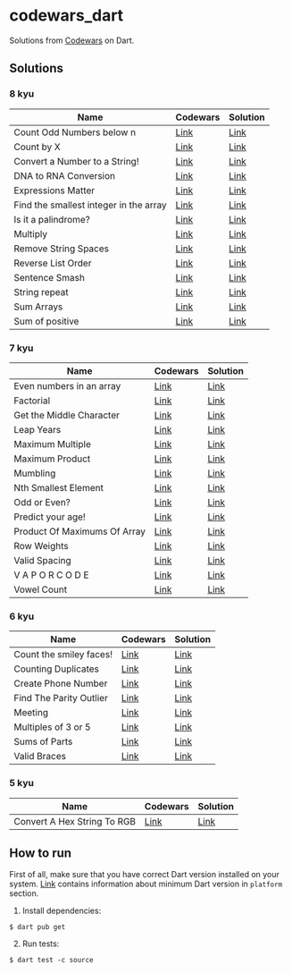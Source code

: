 # codewars_dart

Solutions from [Codewars](https://www.codewars.com) on Dart.

## Solutions

### 8 kyu

| Name                                   | Codewars                                                       | Solution                                                       |
| -------------------------------------- | -------------------------------------------------------------- | -------------------------------------------------------------- |
| Count Odd Numbers below n              | [Link](https://www.codewars.com/kata/59342039eb450e39970000a6) | [Link](./lib/8kyu/count_odd_numbers_below_n.dart)              |
| Count by X                             | [Link](https://www.codewars.com/kata/5513795bd3fafb56c200049e) | [Link](./lib/8kyu/count_by_x.dart)                             |
| Convert a Number to a String!          | [Link](https://www.codewars.com/kata/5265326f5fda8eb1160004c8) | [Link](./lib/8kyu/convert_a_number_to_a_string.dart)           |
| DNA to RNA Conversion                  | [Link](https://www.codewars.com/kata/5556282156230d0e5e000089) | [Link](./lib/8kyu/dna_to_rna_conversion.dart)                  |
| Expressions Matter                     | [Link](https://www.codewars.com/kata/5ae62fcf252e66d44d00008e) | [Link](./lib/8kyu/expressions_matter.dart)                     |
| Find the smallest integer in the array | [Link](https://www.codewars.com/kata/55a2d7ebe362935a210000b2) | [Link](./lib/8kyu/find_the_smallest_integer_in_the_array.dart) |
| Is it a palindrome?                    | [Link](https://www.codewars.com/kata/57a1fd2ce298a731b20006a4) | [Link](./lib/8kyu/is_it_a_palindrome.dart)                     |
| Multiply                               | [Link](https://www.codewars.com/kata/50654ddff44f800200000004) | [Link](./lib/8kyu/multiply.dart)                               |
| Remove String Spaces                   | [Link](https://www.codewars.com/kata/57eae20f5500ad98e50002c5) | [Link](./lib/8kyu/remove_string_spaces.dart)                   |
| Reverse List Order                     | [Link](https://www.codewars.com/kata/53da6d8d112bd1a0dc00008b) | [Link](./lib/8kyu/reverse_list_order.dart)                     |
| Sentence Smash                         | [Link](https://www.codewars.com/kata/53dc23c68a0c93699800041d) | [Link](./lib/8kyu/sentence_smash.dart)                         |
| String repeat                          | [Link](https://www.codewars.com/kata/57a0e5c372292dd76d000d7e) | [Link](./lib/8kyu/string_repeat.dart)                          |
| Sum Arrays                             | [Link](https://www.codewars.com/kata/53dc54212259ed3d4f00071c) | [Link](./lib/8kyu/sum_arrays.dart)                             |
| Sum of positive                        | [Link](https://www.codewars.com/kata/5715eaedb436cf5606000381) | [Link](./lib/8kyu/sum_of_positive.dart)                        |

### 7 kyu

| Name                         | Codewars                                                       | Solution                                             |
| ---------------------------- | -------------------------------------------------------------- | ---------------------------------------------------- |
| Even numbers in an array     | [Link](https://www.codewars.com/kata/5a431c0de1ce0ec33a00000c) | [Link](./lib/7kyu/even_numbers_in_an_array.dart)     |
| Factorial                    | [Link](https://www.codewars.com/kata/57a049e253ba33ac5e000212) | [Link](./lib/7kyu/factorial.dart)                    |
| Get the Middle Character     | [Link](https://www.codewars.com/kata/56747fd5cb988479af000028) | [Link](./lib/7kyu/get_the_middle_character.dart)     |
| Leap Years                   | [Link](https://www.codewars.com/kata/526c7363236867513f0005ca) | [Link](./lib/7kyu/leap_years.dart)                   |
| Maximum Multiple             | [Link](https://www.codewars.com/kata/5aba780a6a176b029800041c) | [Link](./lib/7kyu/maximum_multiple.dart)             |
| Maximum Product              | [Link](https://www.codewars.com/kata/5a4138acf28b82aa43000117) | [Link](./lib/7kyu/maximum_product.dart)              |
| Mumbling                     | [Link](https://www.codewars.com/kata/5667e8f4e3f572a8f2000039) | [Link](./lib/7kyu/mumbling.dart)                     |
| Nth Smallest Element         | [Link](https://www.codewars.com/kata/5a512f6a80eba857280000fc) | [Link](./lib/7kyu/nth_smallest_element.dart)         |
| Odd or Even?                 | [Link](https://www.codewars.com/kata/5949481f86420f59480000e7) | [Link](./lib/7kyu/odd_or_even.dart)                  |
| Predict your age!            | [Link](https://www.codewars.com/kata/5aff237c578a14752d0035ae) | [Link](./lib/7kyu/predict_your_age.dart)             |
| Product Of Maximums Of Array | [Link](https://www.codewars.com/kata/5a63948acadebff56f000018) | [Link](./lib/7kyu/product_of_maximums_of_array.dart) |
| Row Weights                  | [Link](https://www.codewars.com/kata/5abd66a5ccfd1130b30000a9) | [Link](./lib/7kyu/row_weights.dart)                  |
| Valid Spacing                | [Link](https://www.codewars.com/kata/5f77d62851f6bc0033616bd8) | [Link](./lib/7kyu/valid_spacing.dart)                |
| V A P O R C O D E            | [Link](https://www.codewars.com/kata/5966eeb31b229e44eb00007a) | [Link](./lib/7kyu/vaporcode.dart)                    |
| Vowel Count                  | [Link](https://www.codewars.com/kata/54ff3102c1bad923760001f3) | [Link](./lib/7kyu/vowel_count.dart)                  |

### 6 kyu

| Name                    | Codewars                                                       | Solution                                        |
| ----------------------- | -------------------------------------------------------------- | ----------------------------------------------- |
| Count the smiley faces! | [Link](https://www.codewars.com/kata/583203e6eb35d7980400002a) | [Link](./lib/6kyu/count_the_smiley_faces.dart)  |
| Counting Duplicates     | [Link](https://www.codewars.com/kata/54bf1c2cd5b56cc47f0007a1) | [Link](./lib/6kyu/counting_duplicates.dart)     |
| Create Phone Number     | [Link](https://www.codewars.com/kata/525f50e3b73515a6db000b83) | [Link](./lib/6kyu/create_phone_number.dart)     |
| Find The Parity Outlier | [Link](https://www.codewars.com/kata/5526fc09a1bbd946250002dc) | [Link](./lib/6kyu/find_the_parity_outlier.dart) |
| Meeting                 | [Link](https://www.codewars.com/kata/59df2f8f08c6cec835000012) | [Link](./lib/6kyu/meeting.dart)                 |
| Multiples of 3 or 5     | [Link](https://www.codewars.com/kata/514b92a657cdc65150000006) | [Link](./lib/6kyu/multiples_of_3_or_5.dart)     |
| Sums of Parts           | [Link](https://www.codewars.com/kata/5ce399e0047a45001c853c2b) | [Link](./lib/6kyu/sums_of_parts.dart)           |
| Valid Braces            | [Link](https://www.codewars.com/kata/5277c8a221e209d3f6000b56) | [Link](./lib/6kyu/valid_braces.dart)            |

### 5 kyu

| Name                        | Codewars                                                       | Solution                                            |
| --------------------------- | -------------------------------------------------------------- | --------------------------------------------------- |
| Convert A Hex String To RGB | [Link](https://www.codewars.com/kata/5282b48bb70058e4c4000fa7) | [Link](./lib/5kyu/convert_a_hex_string_to_rgb.dart) |

## How to run

First of all, make sure that you have correct Dart version installed on your system. [Link](./pubspec.yaml) contains information about minimum Dart version in `platform` section.

1. Install dependencies:

```shell
$ dart pub get
```

2. Run tests:

```shell
$ dart test -c source
```
